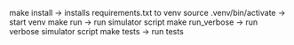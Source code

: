 make install -> installs requirements.txt to venv
source .venv/bin/activate -> start venv
make run -> run simulator script
make run_verbose -> run verbose simulator script
make tests -> run tests
